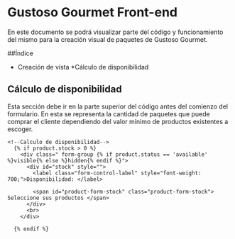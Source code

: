 # Gustoso Gourmet Front-end
En este documento se podrá visualizar parte del código y funcionamiento del mismo para la creación visual de paquetes de Gustoso Gourmet.

##Índice
- Creación de vista
  *Cálculo de disponibilidad

## Cálculo de disponibilidad
Esta sección debe ir en la parte superior del código antes del comienzo del formulario. En esta se representa la cantidad de paquetes que puede comprar el cliente dependiendo del valor mínimo de productos existentes a escoger.

```liquid
<!--Calculo de disponibilidad-->
  {% if product.stock > 0 %}
    <div class=" form-group {% if product.status == 'available' %}visible{% else %}hidden{% endif %}">
      <div id="stock" style="">
        <label class="form-control-label" style="font-weight: 700;">Disponibilidad: </label>
        
        <span id="product-form-stock" class="product-form-stock"> Seleccione sus productos </span>
      </div>
      <br>
    </div>
    
  {% endif %}
```
